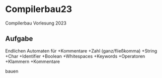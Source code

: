 # Compilerbau23
Compilerbau Vorlesung 2023
## Aufgabe
Endlichen Automaten für 
+Kommentare
+Zahl (ganz/fließkomma)
+String
+Char
+Identifier
+Boolean
+Whitespaces
+Keywords
+Operatoren
+Klammern
+Kommentare

bauen
